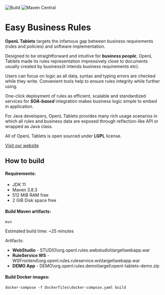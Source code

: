 ![Build](https://github.com/openl-tablets/openl-tablets/workflows/Build/badge.svg)
![Maven Central](https://maven-badges.herokuapp.com/maven-central/org.openl/org.openl.core/badge.svg)

# Easy Business Rules

**OpenL Tablets** targets the infamous gap between business requirements (rules and policies) and software implementation.

Designed to be straightforward and intuitive for ***business people***, OpenL Tablets made its rules representation impressively close to documents usually created by business(it intends business requirements etc).

Users can focus on logic as all data, syntax and typing errors are checked while they write. Convenient tools help to ensure rules integrity while further using.

One-click deployment of rules as efficient, scalable and standardized services for ***SOA-based*** integration makes business logic simple to embed in application.

For Java developers, OpenL Tablets provides many rich usage scenarios in which all rules and business data are exposed through reflection-like API or wrapped as Java class.

All of OpenL Tablets is open sourced under **LGPL** license.

[Visit our website](//openl-tablets.org)

## How to build

#### Requirements:

* JDK 11
* Maven 3.8.3
* 512 MiB RAM free
* 2 GiB Disk space free

#### Build Maven artifacts:

`mvn`

Estimated build time: ~25 minutes

Artifacts:
* **WebStudio** - STUDIO\org.openl.rules.webstudio\target\webapp.war
* **RuleService WS** - WSFrontend\org.openl.rules.ruleservice.ws\target\webapp.war
* **DEMO App** - DEMO\org.openl.rules.demo\target\openl-tablets-demo.zip

#### Build Docker images:

`docker-compose -f Dockerfiles\docker-compose.yaml build`
